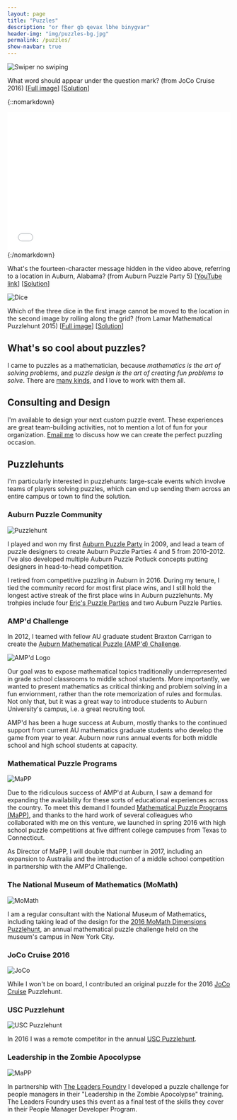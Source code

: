 ```yaml
---
layout: page
title: "Puzzles"
description: "or fher gb qevax lbhe binygvar"
header-img: "img/puzzles-bg.jpg"
permalink: /puzzles/
show-navbar: true
---
```


![Swiper no swiping](/img/swiper-no-swiping.jpg)

What word should appear under the question mark? (from JoCo Cruise 2016)
[[Full image](/img/swiper-no-swiping.jpg)]
[[Solution](https://github.com/StevenClontz/swiper-no-swiping/raw/master/puzzle-solution.pdf)]

{::nomarkdown}
<div class="youtube">
<iframe width="560" height="315" style="max-width:100%" src="//www.youtube.com/embed/KrL5WV7TxYI" frameborder="0" allowfullscreen></iframe>
</div>
{:/nomarkdown}

What's the fourteen-character message hidden in the video above, referring
to a location in Auburn, Alabama? (from Auburn Puzzle Party 5)
[[YouTube link](https://www.youtube.com/watch?v=KrL5WV7TxYI)]
[[Solution][wiki-link]]

[wiki-link]: http://auburnpuzzleparty.wikia.com/wiki/Puzzle_18_(APP5)_Solution

![Dice](/img/dice.png)

Which of the three dice in the first image cannot be moved to the location
in the second image by rolling along the grid?
(from Lamar Mathematical Puzzlehunt 2015)
[[Full image](/img/dice.png)]
[[Solution](http://math.stackexchange.com/a/1089984)]

## What's so cool about puzzles?

I came to puzzles as a mathematician,
because *mathematics is the art of solving problems*, and *puzzle design
is the art of creating fun problems to solve*.
There are [many kinds](/puzzles/types/), and I love to work with
them all.

## Consulting and Design

I'm available to design your next custom puzzle event. These experiences
are great team-building activities, not to mention a lot of fun for your
organization. [Email me](mailto:steven.clontz@gmail.com) to discuss
how we can create the perfect puzzling occasion.

## Puzzlehunts

I'm particularly interested in puzzlehunts: large-scale events which involve
teams of players solving puzzles, which can end up sending them across an
entire campus or town to find the solution.

### Auburn Puzzle Community

![Puzzlehunt](/img/puzzlehunt-2.jpg)

I played and won my first
[Auburn Puzzle Party](http://auburnpuzzleparty.wikia.com) in 2009, and
lead a team of puzzle designers to create Auburn Puzzle Parties 4 and 5 from
2010-2012. I've also developed multiple Auburn Puzzle Potluck concepts putting
designers in head-to-head competition.

I retired from competitive puzzling in Auburn in 2016. During my tenure,
I tied the community record for most first place wins, and I still hold
the longest active streak of the first place wins in Auburn puzzlehunts.
My trohpies include four
[Eric's Puzzle Parties](http://www.ericharshbarger.org/epp/) and
two Auburn Puzzle Parties.

### AMP'd Challenge

In 2012, I teamed with fellow AU graduate student Braxton Carrigan
to create the
[Auburn Mathematical Puzzle (AMP'd) Challenge](http://www.auburn.edu/academic/cosam/departments/outreach/programs/AMPd/index.htm).

![AMP'd Logo](/img/ampd.jpg)

Our goal was to expose mathematical topics traditionally underrepresented
in grade school classrooms to middle school students. More
importantly, we wanted to present mathematics as critical thinking and
problem solving in a fun enviornment, rather than the rote memorization
of rules and formulas. Not only that, but it was a great
way to introduce students to Auburn University's campus, i.e. a great
recruiting tool.

AMP'd has been a huge success at Auburn, mostly thanks to the continued
support from current AU mathematics graduate students who
develop the game from year to year. Auburn now runs annual events for both
middle school and high school students at capacity.

### Mathematical Puzzle Programs

![MaPP](http://www.mappmath.org/img/logo/banner_color.svg)

Due to the ridiculous success of AMP'd at Auburn, I saw a demand
for expanding the availability for these sorts of educational experiences
across the country. To meet this demand I founded
[Mathematical Puzzle Programs (MaPP)](http://mappmath.org), and thanks
to the hard work of several colleagues who collaborated with me
on this venture, we launched in spring 2016 with high school puzzle
competitions at five diffrent college campuses
from Texas to Connecticut.

As Director of MaPP, I will double that number in 2017,
including an expansion to Australia and the introduction of a middle
school competition in partnership with the AMP'd Challenge.

### The National Museum of Mathematics (MoMath)

![MoMath](/img/momath.png)

I am a regular consultant with the National Museum of Mathematics,
including taking lead of the design for the
[2016 MoMath Dimensions Puzzlehunt](http://dimensions.momath.org),
an annual mathematical puzzle challenge held on the museum's campus
in New York City.

### JoCo Cruise 2016

![JoCo](/img/joco.svg)

While I won't be on board, I contributed an original puzzle for
the 2016 [JoCo Cruise](https://jococruise.com/) Puzzlehunt.

### USC Puzzlehunt

![USC Puzzlehunt](/img/usc-puzzle.png)

In 2016 I was a remote competitor in the annual
[USC Puzzlehunt](http://uscpuzzlehunt.com/).

### Leadership in the Zombie Apocolypse

![MaPP](/img/zombies.png)

In partnership with [The Leaders Foundry](http://www.theleadersfoundry.com/)
I developed a puzzle challenge
for people managers in their "Leadership in the Zombie Apocolypse"
training. The Leaders Foundry uses this
event as a final test of the skills they cover in their People
Manager Developer Program.
